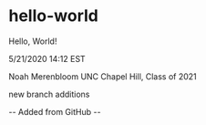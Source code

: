 # hello-world
Hello, World!

5/21/2020 14:12 EST

Noah Merenbloom
UNC Chapel Hill, Class of 2021

new branch additions

-- Added from GitHub --
